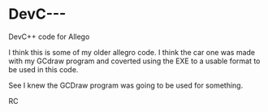 # DevC---
DevC++ code for Allego


I think this is some of my older allegro code. I think the car one was made with my GCdraw program and coverted using the EXE to a usable
format to be used in this code.

See I knew the GCDraw program was going to be used for something.

RC
